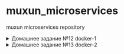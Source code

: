 # muxun_microservices
muxun microservices repository

<details><summary> Домашнее задание №12 docker-1 </summary>\
<p>

* установлен docker из deb пакета
* запущен первый контейнер hello-world
* рассмотрен механизм запуска контейнеров
* рассмотрены команды docker create \ start \ attach \ exec \ commit
* создан образ и лог списка образов добавлен в файл docker-1.log
* изучены выводы команд docker inspect для образа и контейнера
* рассмотрены механизмы остановки контейнров и уничтожения контейнеров и образов


</p>
</details>



<details><summary> Домашнее задание №13 docker-2 </summary>
<p>

* создан новый проект docker
* установлен docker-machine 
* с помощью docker machine создан хост в GCP
* изучен механизм переключения с локального окружения на удаленные в docker-machine
  eval $(docker-machine env dockerhost)
* проверены pid изоляции в контейнере и на хост машине
* созданы необходимые файлы для создания докер образа
* написан dockerfile и собран образ
* добавлено правило файерволла для порта 9292 
* запущен docker контейнер 
 <img src="https://raw.githubusercontent.com/muxun/muxun.github.io/master/docker%20reddit%20machine.png"></img>

* зарегестрировался на docker hub
* запушен образ на docker hub
* проверен локальный запуск docker контейнера из образа с докер-хаба
<img src="https://raw.githubusercontent.com/muxun/muxun.github.io/master/docker%20localhost.png"></img>

* изучены способы остановки\старта\подключения с контейнерами и вывод информации по образам

</p></details>
